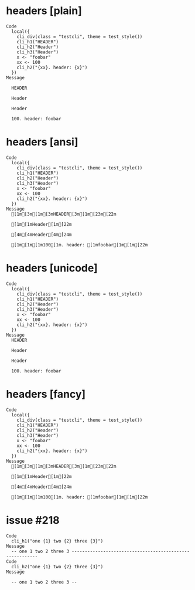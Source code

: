 # headers [plain]

    Code
      local({
        cli_div(class = "testcli", theme = test_style())
        cli_h1("HEADER")
        cli_h2("Header")
        cli_h3("Header")
        x <- "foobar"
        xx <- 100
        cli_h2("{xx}. header: {x}")
      })
    Message
      
      HEADER
      
      Header
      
      Header
      
      100. header: foobar
      

# headers [ansi]

    Code
      local({
        cli_div(class = "testcli", theme = test_style())
        cli_h1("HEADER")
        cli_h2("Header")
        cli_h3("Header")
        x <- "foobar"
        xx <- 100
        cli_h2("{xx}. header: {x}")
      })
    Message
      [1m[3m[1m[3mHEADER[3m[1m[23m[22m
      
      [1m[1mHeader[1m[22m
      
      [4m[4mHeader[4m[24m
      
      [1m[1m[1m100[1m. header: [1mfoobar[1m[1m[22m
      

# headers [unicode]

    Code
      local({
        cli_div(class = "testcli", theme = test_style())
        cli_h1("HEADER")
        cli_h2("Header")
        cli_h3("Header")
        x <- "foobar"
        xx <- 100
        cli_h2("{xx}. header: {x}")
      })
    Message
      HEADER
      
      Header
      
      Header
      
      100. header: foobar
      

# headers [fancy]

    Code
      local({
        cli_div(class = "testcli", theme = test_style())
        cli_h1("HEADER")
        cli_h2("Header")
        cli_h3("Header")
        x <- "foobar"
        xx <- 100
        cli_h2("{xx}. header: {x}")
      })
    Message
      [1m[3m[1m[3mHEADER[3m[1m[23m[22m
      
      [1m[1mHeader[1m[22m
      
      [4m[4mHeader[4m[24m
      
      [1m[1m[1m100[1m. header: [1mfoobar[1m[1m[22m
      

# issue #218

    Code
      cli_h1("one {1} two {2} three {3}")
    Message
      -- one 1 two 2 three 3 ---------------------------------------------------------
    Code
      cli_h2("one {1} two {2} three {3}")
    Message
      
      -- one 1 two 2 three 3 --
      

